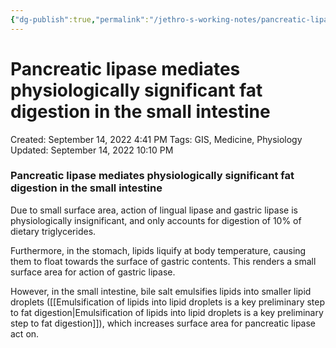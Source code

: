 ```yaml
---
{"dg-publish":true,"permalink":"/jethro-s-working-notes/pancreatic-lipase-mediates-physiologically-signifi/","dgPassFrontmatter":true}
---
```



# Pancreatic lipase mediates physiologically significant fat digestion in the small intestine

Created: September 14, 2022 4:41 PM
Tags: GIS, Medicine, Physiology
Updated: September 14, 2022 10:10 PM

### Pancreatic lipase mediates physiologically significant fat digestion in the small intestine

Due to small surface area, action of lingual lipase and gastric lipase is physiologically insignificant, and only accounts for digestion of 10% of dietary triglycerides.

Furthermore, in the stomach, lipids liquify at body temperature, causing them to float towards the surface of gastric contents. This renders a small surface area for action of gastric lipase.

However, in the small intestine, bile salt emulsifies lipids into smaller lipid droplets ([[Emulsification of lipids into lipid droplets is a key preliminary step to fat digestion\|Emulsification of lipids into lipid droplets is a key preliminary step to fat digestion]]), which increases surface area for pancreatic lipase act on.